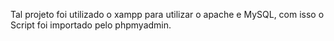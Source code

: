 Tal projeto foi utilizado o xampp para utilizar o apache e MySQL, com isso o Script foi importado pelo phpmyadmin.
